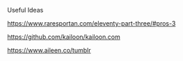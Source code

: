 Useful Ideas

https://www.raresportan.com/eleventy-part-three/#pros-3

https://github.com/kailoon/kailoon.com

https://www.aileen.co/tumblr